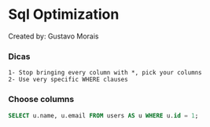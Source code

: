 # Sql Optimization

Created by: Gustavo Morais

### Dicas
```
1- Stop bringing every column with *, pick your columns
2- Use very specific WHERE clauses
```

### Choose columns
```sql
SELECT u.name, u.email FROM users AS u WHERE u.id = 1;
```
